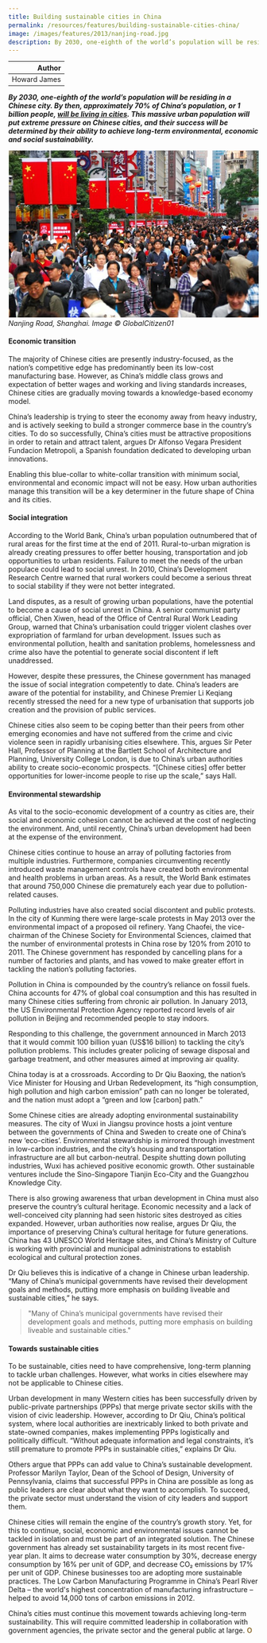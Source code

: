 ```yaml
---
title: Building sustainable cities in China
permalink: /resources/features/building-sustainable-cities-china/
image: /images/features/2013/nanjing-road.jpg
description: By 2030, one-eighth of the world’s population will be residing in a Chinese city. By then, approximately 70% of China’s population, or 1 billion people, will be living in cities. This massive urban population will put extreme pressure on Chinese cities, and their success will be determined by their ability to achieve long-term environmental, economic and social sustainability.
---
```


| Author |
|---:|
| Howard James |

***By 2030, one-eighth of the world’s population will be residing in a Chinese city. By then, approximately 70% of China’s population, or 1 billion people, [will be living in cities](http://news.xinhuanet.com/english/china/2012-04/03/c_131505592.htm). This massive urban population will put extreme pressure on Chinese cities, and their success will be determined by their ability to achieve long-term environmental, economic and social sustainability.***

![Nanjing Road, Shanghai.](/images/features/2013/nanjing-road.jpg/)*Nanjing Road, Shanghai. Image © GlobalCitizen01*

#### **Economic transition**

The majority of Chinese cities are presently industry-focused, as the nation’s competitive edge has predominantly been its low-cost manufacturing base. However, as China’s middle class grows and expectation of better wages and working and living standards increases, Chinese cities are gradually moving towards a knowledge-based economy model.

China’s leadership is trying to steer the economy away from heavy industry, and is actively seeking to build a stronger commerce base in the country’s cities. To do so successfully, China’s cities must be attractive propositions in order to retain and attract talent, argues Dr Alfonso Vegara President Fundacion Metropoli, a Spanish foundation dedicated to developing urban innovations.

Enabling this blue-collar to white-collar transition with minimum social, environmental and economic impact will not be easy. How urban authorities manage this transition will be a key determiner in the future shape of China and its cities.

#### **Social integration**

According to the World Bank, China’s urban population outnumbered that of rural areas for the first time at the end of 2011. Rural-to-urban migration is already creating pressures to offer better housing, transportation and job opportunities to urban residents. Failure to meet the needs of the urban populace could lead to social unrest. In 2010, China’s Development Research Centre warned that rural workers could become a serious threat to social stability if they were not better integrated.

Land disputes, as a result of growing urban populations, have the potential to become a cause of social unrest in China. A senior communist party official, Chen Xiwen, head of the Office of Central Rural Work Leading Group, warned that China’s urbanisation could trigger violent clashes over expropriation of farmland for urban development. Issues such as environmental pollution, health and sanitation problems, homelessness and crime also have the potential to generate social discontent if left unaddressed.

However, despite these pressures, the Chinese government has managed the issue of social integration competently to date. China’s leaders are aware of the potential for instability, and Chinese Premier Li Keqiang recently stressed the need for a new type of urbanisation that supports job creation and the provision of public services.

Chinese cities also seem to be coping better than their peers from other emerging economies and have not suffered from the crime and civic violence seen in rapidly urbanising cities elsewhere. This, argues Sir Peter Hall, Professor of Planning at the Bartlett School of Architecture and Planning, University College London, is due to China’s urban authorities ability to create socio-economic prospects. “[Chinese cities] offer better opportunities for lower-income people to rise up the scale,” says Hall.

#### **Environmental stewardship**

As vital to the socio-economic development of a country as cities are, their social and economic cohesion cannot be achieved at the cost of neglecting the environment. And, until recently, China’s urban development had been at the expense of the environment.

Chinese cities continue to house an array of polluting factories from multiple industries. Furthermore, companies circumventing recently introduced waste management controls have created both environmental and health problems in urban areas. As a result, the World Bank estimates that around 750,000 Chinese die prematurely each year due to pollution-related causes.

Polluting industries have also created social discontent and public protests. In the city of Kunming there were large-scale protests in May 2013 over the environmental impact of a proposed oil refinery. Yang Chaofei, the vice-chairman of the Chinese Society for Environmental Sciences, claimed that the number of environmental protests in China rose by 120% from 2010 to 2011. The Chinese government has responded by cancelling plans for a number of factories and plants, and has vowed to make greater effort in tackling the nation’s polluting factories.

Pollution in China is compounded by the country’s reliance on fossil fuels. China accounts for 47% of global coal consumption and this has resulted in many Chinese cities suffering from chronic air pollution. In January 2013, the US Environmental Protection Agency reported record levels of air pollution in Beijing and recommended people to stay indoors.

Responding to this challenge, the government announced in March 2013 that it would commit 100 billion yuan (US$16 billion) to tackling the city’s pollution problems. This includes greater policing of sewage disposal and garbage treatment, and other measures aimed at improving air quality.

China today is at a crossroads. According to Dr Qiu Baoxing, the nation’s Vice Minister for Housing and Urban Redevelopment, its “high consumption, high pollution and high carbon emission” path can no longer be tolerated, and the nation must adopt a “green and low [carbon] path.”

Some Chinese cities are already adopting environmental sustainability measures. The city of Wuxi in Jiangsu province hosts a joint venture between the governments of China and Sweden to create one of China’s new ‘eco-cities’. Environmental stewardship is mirrored through investment in low-carbon industries, and the city’s housing and transportation infrastructure are all but carbon-neutral. Despite shutting down polluting industries, Wuxi has achieved positive economic growth. Other sustainable ventures include the Sino-Singapore Tianjin Eco-City and the Guangzhou Knowledge City.

There is also growing awareness that urban development in China must also preserve the country’s cultural heritage. Economic necessity and a lack of well-conceived city planning had seen historic sites destroyed as cities expanded. However, urban authorities now realise, argues Dr Qiu, the importance of preserving China’s cultural heritage for future generations. China has 43 UNESCO World Heritage sites, and China’s Ministry of Culture is working with provincial and municipal administrations to establish ecological and cultural protection zones.

Dr Qiu believes this is indicative of a change in Chinese urban leadership. “Many of China’s municipal governments have revised their development goals and methods, putting more emphasis on building liveable and sustainable cities,” he says.

> "Many of China’s municipal governments have revised their development goals and methods, putting more emphasis on building liveable and sustainable cities."

#### **Towards sustainable cities**

To be sustainable, cities need to have comprehensive, long-term planning to tackle urban challenges. However, what works in cities elsewhere may not be applicable to Chinese cities.

Urban development in many Western cities has been successfully driven by public-private partnerships (PPPs) that merge private sector skills with the vision of civic leadership. However, according to Dr Qiu, China’s political system, where local authorities are inextricably linked to both private and state-owned companies, makes implementing PPPs logistically and politically difficult. “Without adequate information and legal constraints, it’s still premature to promote PPPs in sustainable cities,” explains Dr Qiu.

Others argue that PPPs can add value to China’s sustainable development. Professor Marilyn Taylor, Dean of the School of Design, University of Pennsylvania, claims that successful PPPs in China are possible as long as public leaders are clear about what they want to accomplish. To succeed, the private sector must understand the vision of city leaders and support them.

Chinese cities will remain the engine of the country’s growth story. Yet, for this to continue, social, economic and environmental issues cannot be tackled in isolation and must be part of an integrated solution. The Chinese government has already set sustainability targets in its most recent five-year plan. It aims to decrease water consumption by 30%, decrease energy consumption by 16% per unit of GDP, and decrease CO₂ emissions by 17% per unit of GDP. Chinese businesses too are adopting more sustainable practices. The Low Carbon Manufacturing Programme in China’s Pearl River Delta – the world's highest concentration of manufacturing infrastructure – helped to avoid 14,000 tons of carbon emissions in 2012.

China’s cities must continue this movement towards achieving long-term sustainability. This will require committed leadership in collaboration with government agencies, the private sector and the general public at large. **<font color="#967942">O</font>**
